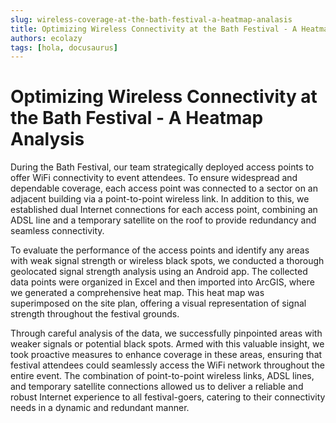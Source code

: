 ```yaml
---
slug: wireless-coverage-at-the-bath-festival-a-heatmap-analasis
title: Optimizing Wireless Connectivity at the Bath Festival - A Heatmap Analysis
authors: ecolazy
tags: [hola, docusaurus]
---
```


# Optimizing Wireless Connectivity at the Bath Festival - A Heatmap Analysis

During the Bath Festival, our team strategically deployed access points to offer WiFi connectivity to event attendees. To ensure widespread and dependable coverage, each access point was connected to a sector on an adjacent building via a point-to-point wireless link. In addition to this, we established dual Internet connections for each access point, combining an ADSL line and a temporary satellite on the roof to provide redundancy and seamless connectivity.

To evaluate the performance of the access points and identify any areas with weak signal strength or wireless black spots, we conducted a thorough geolocated signal strength analysis using an Android app. The collected data points were organized in Excel and then imported into ArcGIS, where we generated a comprehensive heat map. This heat map was superimposed on the site plan, offering a visual representation of signal strength throughout the festival grounds.

Through careful analysis of the data, we successfully pinpointed areas with weaker signals or potential black spots. Armed with this valuable insight, we took proactive measures to enhance coverage in these areas, ensuring that festival attendees could seamlessly access the WiFi network throughout the entire event. The combination of point-to-point wireless links, ADSL lines, and temporary satellite connections allowed us to deliver a reliable and robust Internet experience to all festival-goers, catering to their connectivity needs in a dynamic and redundant manner.




